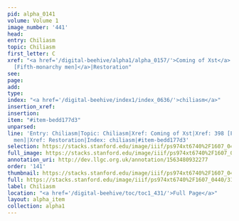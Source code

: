 ```yaml
---
pid: alpha_0141
volume: Volume 1
image_number: '441'
head: 
entry: Chiliasm
topic: Chiliasm
first_letter: C
xref: "<a href='/digital-beehive/alpha1/alpha_0157/'>Coming of Xst</a>|<a href='/digital-beehive/toc/toc2_105/'>398
  [Fifth-monarchy men]</a>|Restoration"
see: 
page: 
add: 
type: 
index: "<a href='/digital-beehive/index1/index_0636/'>chiliasm</a>"
insertion_xref: 
insertion: 
item: "#item-bedd177d3"
unparsed: 
line: 'Entry: Chiliasm|Topic: Chiliasm|Xref: Coming of Xst|Xref: 398 [Fifth-monarchy
  men]|Xref: Restoration|Index: chiliasm|#item-bedd177d3'
selection: https://stacks.stanford.edu/image/iiif/ps974xt6740%2F1607_0440/318,3229,3107,600/full/0/default.jpg
full_image: https://stacks.stanford.edu/image/iiif/ps974xt6740%2F1607_0440/full/full/0/default.jpg
annotation_uri: http://dev.llgc.org.uk/annotation/1563480932277
order: '141'
thumbnail: https://stacks.stanford.edu/image/iiif/ps974xt6740%2F1607_0440/318,3229,600,180/250,/0/default.jpg
full: https://stacks.stanford.edu/image/iiif/ps974xt6740%2F1607_0440/318,3229,3107,600/full/0/default.jpg
label: Chiliasm
location: "<a href='/digital-beehive/toc/toc1_431/'>Full Page</a>"
layout: alpha_item
collection: alpha1
---
```

